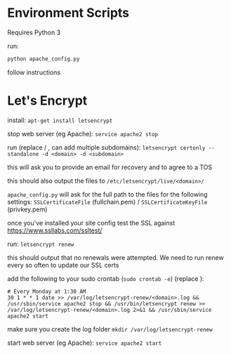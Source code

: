 Environment Scripts
===================

Requires Python 3

run:
```bash
python apache_config.py
```

follow instructions


Let's Encrypt
===
install:
`apt-get install letsencrypt`

stop web server (eg Apache):
`service apache2 stop`

run (replace <domain> / <subdomain>, can add multiple subdomains):
`letsencrypt certonly --standalone -d <domain> -d <subdomain>`

this will ask you to provide an email for recovery and to agree to a TOS

this should also output the files to `/etc/letsencrypt/live/<domain>/`

`apache_config.py` will ask for the full path to the files for the following settings:
`SSLCertificateFile` (fullchain.pem) / `SSLCertificateKeyFile` (privkey.pem)

once you've installed your site config test the SSL against https://www.ssllabs.com/ssltest/

run:
`letsencrypt renew`

this should output that no renewals were attempted. We need to run renew every so often to update our SSL certs

add the following to your sudo crontab (`sudo crontab -e`) (replace <domain>):
```
# Every Monday at 1:30 AM
30 1 * * 1 date >> /var/log/letsencrypt-renew/<domain>.log && /usr/sbin/service apache2 stop && /usr/bin/letsencrypt renew >> /var/log/letsencrypt-renew/<domain>.log 2>&1 && /usr/sbin/service apache2 start
```

make sure you create the log folder
`mkdir /var/log/letsencrypt-renew`

start web server (eg Apache):
`service apache2 start`
